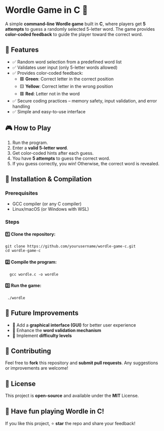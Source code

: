 
# Wordle Game in C 🎯  

A simple **command-line Wordle game** built in **C**, where players get **5 attempts** to guess a randomly selected 5-letter word. The game provides **color-coded feedback** to guide the player toward the correct word.  

## 📌 Features  
- ✅ Random word selection from a predefined word list  
- ✅ Validates user input (only 5-letter words allowed)  
- ✅ Provides color-coded feedback:  
  - 🟩 **Green**: Correct letter in the correct position  
  - 🟨 **Yellow**: Correct letter in the wrong position  
  - 🟥 **Red**: Letter not in the word  
- ✅ Secure coding practices – memory safety, input validation, and error handling  
- ✅ Simple and easy-to-use interface  

## 🎮 How to Play  
1. Run the program.  
2. Enter a **valid 5-letter word**.  
3. Get color-coded hints after each guess.  
4. You have **5 attempts** to guess the correct word.  
5. If you guess correctly, you win! Otherwise, the correct word is revealed.  

## 🔧 Installation & Compilation  
### Prerequisites  
- GCC compiler (or any C compiler)  
- Linux/macOS (or Windows with WSL)  

### Steps  
#### 1️⃣ Clone the repository:  
   ```
   git clone https://github.com/yourusername/wordle-game-c.git
   cd wordle-game-c
  ```
#### 2️⃣ Compile the program:
 ```
   gcc wordle.c -o wordle
  ```
#### 3️⃣ Run the game:
   ```
    ./wordle
  ```
## 🚀 Future Improvements
- 🔹 Add a **graphical interface (GUI)** for better user experience
- 🔹 Enhance the **word validation mechanism**
- 🔹 Implement **difficulty levels**

## 📢 Contributing
Feel free to **fork** this repository and **submit pull requests**. Any suggestions or improvements are welcome!

## 📜 License
This project is **open-source** and available under the **MIT** License.

## 🎉 Have fun playing Wordle in C!
If you like this project, ⭐ **star** the repo and share your feedback!
